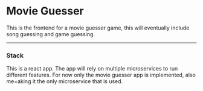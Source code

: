 # Movie Guesser
This is the frontend for a movie guesser game, this will eventually 
include song guessing and game guessing.


-----

### Stack
This is a react app. The app will rely on multiple microservices to run different features. For now only the movie guesser app is implemented, also me=aking it the only microservice that is used.
